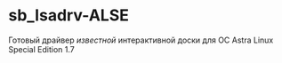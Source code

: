 # sb_lsadrv-ALSE
Готовый драйвер *известной* интерактивной доски для ОС Astra Linux Special Edition 1.7

